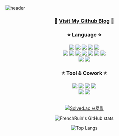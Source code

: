 

![header](https://capsule-render.vercel.app/api?type=transparent&fontColor=703ee5&text=Lee+Jae+Chan&height=150&fontSize=60&desc=Developer&descAlignY=75&descAlign=60)

<div align="center">


### 👀 [Visit My Github Blog](https://frenchruin.github.io/) 👀 

### :star: Language :star: 

<img src="https://img.shields.io/badge/Java-2C2255?style=flat&logo=eclipseide&logoColor=white"/> 
<img src="https://img.shields.io/badge/Spring-6DB33F?style=flat&logo=Spring&logoColor=white"/> 
<img src="https://img.shields.io/badge/Dart-0175C2?style=flat&logo=Dart&logoColor=white"/>
<img src="https://img.shields.io/badge/Flutter-02569B?style=flat&logo=Flutter&logoColor=white"/>
<img src="https://img.shields.io/badge/C-A8B9CC?style=flat&logo=C&logoColor=white"/> 
<br>
<img src="https://img.shields.io/badge/HTML5-E34F26?style=flat&logo=HTML5&logoColor=white"/> 
<img src="https://img.shields.io/badge/CSS3-1572B6?style=flat&logo=CSS3&logoColor=white"/> 
<img src="https://img.shields.io/badge/JS-F7DF1E?style=flat&logo=JavaScript&logoColor=black"/> 
<img src="https://img.shields.io/badge/JQUERY-0769AD?style=flat&logo=jQuery&logoColor=whithe"/> 
<img src="https://img.shields.io/badge/Vue-4FC08D?style=flat-square&logo=Vue.js&logoColor=white"/> 
<img src="https://img.shields.io/badge/SCSS-CC6699?style=flat&logo=Sass&logoColor=white"/> 
<img src="https://img.shields.io/badge/MARKDOWN-000000?style=flat&logo=Markdown&logoColor=white"/>
<br>
<img src="https://img.shields.io/badge/Oracle SQL-F80000?style=flat&logo=oracle&logoColor=white"/>
<img src="https://img.shields.io/badge/MySQL-4479A1?style=flat&logo=MySQL&logoColor=white"/>

### :star: Tool & Cowork :star:
<img src="https://img.shields.io/badge/Intelli J-000000?style=flat&logo=IntelliJ IDEA&logoColor=white"/>
<img src="https://img.shields.io/badge/VSCODE-007ACC?style=flat&logo=Visual Studio Code&logoColor=white"/> 
<img src="https://img.shields.io/badge/CLion-000000?style=flat&logo=CLion&logoColor=white"/>
<img src="https://img.shields.io/badge/AndroidStudio-3DDC84?style=flat&logo=AndroidStudio&logoColor=white"/>
<br>
<img src="https://img.shields.io/badge/Slack-4A154B?style=flat&logo=Slack&logoColor=white"/>
<img src="https://img.shields.io/badge/Docker-2496ED?style=flat&logo=Docker&logoColor=white"/>
<br>
<br>

[![Solved.ac
프로필](http://mazassumnida.wtf/api/v2/generate_badge?boj=toxic023)](https://solved.ac/toxic023)

![FrenchRuin's GitHub stats](https://github-readme-stats.vercel.app/api?username=FrenchRuin&show_icons=true&theme=apprentice)

![Top Langs](https://github-readme-stats.vercel.app/api/top-langs/?username=FrenchRuin&hide_progress=true)
</div>









